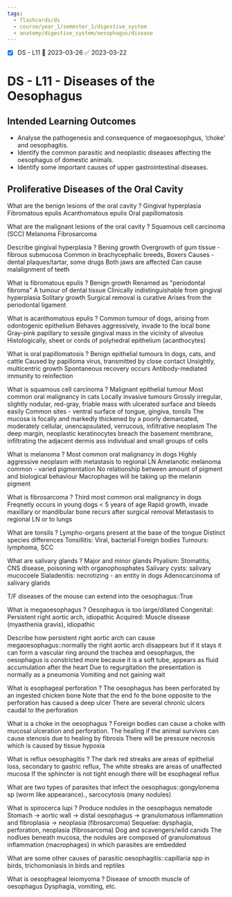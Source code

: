 ```yaml
---
tags:
  - flashcards/ds
  - course/year_1/semester_1/digestive_system
  - anatomy/digestive_system/oesophagus/disease
---
```


- [x] DS - L11 📅 2023-03-26 ✅ 2023-03-22

# DS - L11 - Diseases of the Oesophagus

## Intended Learning Outcomes
- Analyse the pathogenesis and consequence of megaoesophgus, ‘choke’ and oesophagitis. 
- Identify the common parasitic and neoplastic diseases affecting the oesophagus of domestic animals. 
- Identify some important causes of upper gastrointestinal diseases.

## Proliferative Diseases of the Oral Cavity

What are the benign lesions of the oral cavity
?
Gingival hyperplasia
Fibromatous epulis
Acanthomatous epulis
Oral papillomatosis

What are the malignant lesions of the oral cavity
?
Squamous cell carcinoma (SCC)
Melanoma
Fibrosarcoma

Describe gingival hyperplasia
?
Bening growth
Overgrowth of gum tissue - fibrous submucosa
Common in brachycephalic breeds, Boxers
Causes - dental plaques/tartar, some drugs
Both jaws are affected
Can cause malalignment of teeth

What is fibromatous epulis
?
Benign growth
Renamed as "periodontal fibroma"
A tumour of dental tissue
Clinically indistinguishable from gingival hyperplasia
Solitary growth
Surgical removal is curative
Arises from the periodontal ligament

What is acanthomatous epulis
?
Common tumour of dogs, arising from odontogenic epithelium
Behaves aggressively, invade to the local bone
Gray-pink papillary to sessile gingival mass in the vicinity of alveolus
Histologically, sheet or cords of polyhedral epithelium (acanthocytes)

What is oral papillomatosis
?
Benign epithelial tumours
In dogs, cats, and cattle
Caused by papilloma virus, transmitted by close contact
Unsightly, multicentric growth
Spontaneous recovery occurs
Antibody-mediated immunity to reinfection

What is squamous cell carcinoma
?
Malignant epithelial tumour
Most common oral malignancy in cats
Locally invasive tumours
Grossly irregular, slightly nodular, red-gray, friable mass with ulcerated surface and bleeds easily
Common sites - ventral surface of tongue, gingiva, tonsils
The mucosa is focally and markedly thickened by a poorly demarcated, moderately cellular, unencapsulated, verrucous, infiltrative neoplasm
The deep margin, neoplastic keratinocytes breach the basement membrane, infiltrating the adjacent dermis ass individual and small groups of cells

What is melanoma
?
Most common oral malignancy in dogs
Highly aggressive neoplasm with metastasis to regional LN
Amelanotic melanoma common - varied pigmentation
No relationship between amount of pigment and biological behaviour
Macrophages will be taking up the melanin pigment

What is fibrosarcoma
?
Third most common oral malignancy in dogs
Freqnetly occurs in young dogs < 5 years of age
Rapid growth, invade maxillary or mandibular bone recurs after surgical removal
Metastasis to regional LN or to lungs

What are tonsils
?
Lympho-organs present at the base of the tongue
Distinct species differences
Tonsillitis: Viral, bacterial
Foreign bodies
Tumours: lymphoma, SCC

What are salivary glands
?
Major and minor glands
Ptyalism: Stomatitis, CNS disease, poisoning with organophosphates
Salivary cysts: salivary mucocoele
Sialadenitis: necrotizing - an entity in dogs
Adenocarcinoma of salivary glands

T/F diseases of the mouse can extend into the oesophagus::True

What is megaoesophagus
?
Oesophagus is too large/dilated
Congenital: Persistent right aortic arch, idiopathic
Acquired: Muscle disease (myasthenia gravis), idiopathic

Describe how persistent right aortic arch can cause megaoesophagus::normally the right aortic arch disappears but if it stays it can form a vascular ring around the trachea and oesophagus, the oesophagus is constricted more because it is a soft tube, appears as fluid accumulation after the heart
Due to regurgitation the presentation is normally as a pneumonia
Vomiting and not gaining wait

What is esophageal perforation
?
The oesophagus has been perforated by an ingested chicken bone
Note that the end fo the bone opposite to the perforation has caused a deep ulcer
There are several chronic ulcers caudal to the perforation

What is a choke in the oesophagus
?
Foreign bodies can cause a choke with mucosal ulceration and perforation.
The healing if the animal survives can cause stenosis due to healing by fibrosis
There will be pressure necrosis which is caused by tissue hypoxia

What is reflux oesophagitis
?
The dark red streaks are areas of epithelial loss, secondary to gastric reflux, The white streaks are areas of unaffected mucosa
If the sphincter is not tight enough there will be esophageal reflux

What are two types of parasites that infect the oesophagus::gongylonema sp (worm like appearance)., sarcocytosis (many nodules)

What is spirocerca lupi
?
Produce nodules in the oesophagus
nematode
Stomach -> aortic wall -> distal oesophagus -> granulomatous inflammation and fibroplasia -> neoplasia (fibrosarcoma)
Sequelae: dysphagia, perforation, neoplasia (fibrosarcoma)
Dog and scavengers/wild canids
The nodlues beneath mucosa, the nodules are composed of granulomatous inflammation (macrophages) in which parasites are embedded

What are some other causes of parasitic oesophagitis::capillaria spp in birds, trichomoniasis in birds and reptiles

What is oesophageal leiomyoma
?
Disease of smooth muscle of oesophagus
Dysphagia, vomiting, etc.
